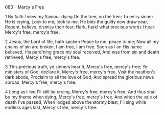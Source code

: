 083 – Mercy's Free


1
By faith I view my Saviour dying
On the tree, on the tree;
To ev'ry sinner He is crying,
Look to me, look to me.
He bids the guilty now draw near,
Repent, believe, dismiss their fear;
Hark, hark!  what precious words I hear:
Mercy's free, mercy's free.

2
Jesus, the Lord of life, hath spoken
Peace to me, peace to me;
Now all my chains of sin are broken,
I am free, I am free.
Soon as I on His name believed,
His pard'ning grace my soul received,
And was from sin and death retrieved,
Mercy's free, mercy's free.

3
This precious truth, ye sinners hear it,
Mercy's free, mercy's free;
Ye ministers of God, declare it,
Mercy's free, mercy's free,
Visit the heathen's dark abode,
Proclaim to all the love of God,
And spread the glorious news abroad,
Mercy's free, mercy's free.

4
Long as I live I'll still be crying,
Mercy's free, mercy's free;
And thus shall be my theme when dying,
Mercy's free, mercy's free.
And when the vale of death I've passed,
When lodged above the stormy blast,
I'll sing while endless ages last,
Mercy's free, mercy's free.
